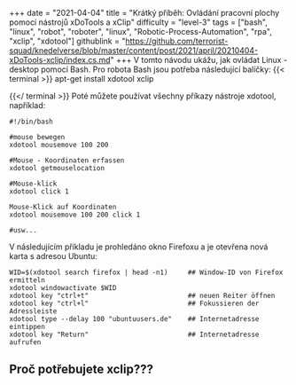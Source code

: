 +++
date = "2021-04-04"
title = "Krátký příběh: Ovládání pracovní plochy pomocí nástrojů xDoTools a xClip"
difficulty = "level-3"
tags = ["bash", "linux", "robot", "roboter", "linux", "Robotic-Process-Automation", "rpa", "xclip", "xdotool"]
githublink = "https://github.com/terrorist-squad/knedelverse/blob/master/content/post/2021/april/20210404-xDoTools-xclip/index.cs.md"
+++
V tomto návodu ukážu, jak ovládat Linux - desktop pomocí Bash. Pro robota Bash jsou potřeba následující balíčky:
{{< terminal >}}
apt-get install xdotool xclip

{{</ terminal >}}
Poté můžete používat všechny příkazy nástroje xdotool, například:
```
#!/bin/bash

#mouse bewegen
xdotool mousemove 100 200 

#Mouse - Koordinaten erfassen
xdotool getmouselocation 

#Mouse-klick
xdotool click 1 

Mouse-Klick auf Koordinaten
xdotool mousemove 100 200 click 1 

#usw...

```
V následujícím příkladu je prohledáno okno Firefoxu a je otevřena nová karta s adresou Ubuntu:
```
WID=$(xdotool search firefox | head -n1)     ## Window-ID von Firefox ermitteln
xdotool windowactivate $WID
xdotool key "ctrl+t"                         ## neuen Reiter öffnen
xdotool key "ctrl+l"                         ## Fokussieren der Adressleiste
xdotool type --delay 100 "ubuntuusers.de"    ## Internetadresse eintippen
xdotool key "Return"                         ## Internetadresse aufrufen 

```

## Proč potřebujete xclip???
